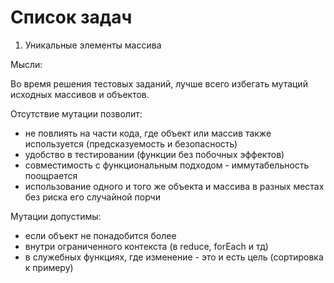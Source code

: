 # Список задач

001. Уникальные элементы массива




Мысли:

Во время решения тестовых заданий, 
лучше всего избегать мутаций исходных массивов и объектов.

Отсутствие мутации позволит:

* не повлиять на части кода, где объект или массив также используется (предсказуемость и безопасность)
* удобство в тестировании (функции без побочных эффектов)
* совместимость с функциональным подходом - иммутабельность поощрается
* использование одного и того же объекта и массива в разных местах без риска его случайной порчи

Мутации допустимы:

* если объект не понадобится более
* внутри ограниченного контекста (в reduce, forEach и тд)
* в служебных функциях, где изменение - это и есть цель (сортировка к примеру)